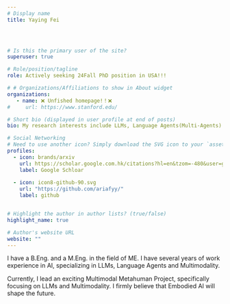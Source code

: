 ```yaml
---
# Display name
title: Yaying Fei


 

# Is this the primary user of the site?
superuser: true

# Role/position/tagline
role: Actively seeking 24Fall PhD position in USA!!!

# # Organizations/Affiliations to show in About widget
organizations:
   - name: ❌ Unfished homepage!！❌ 
#     url: https://www.stanford.edu/

# Short bio (displayed in user profile at end of posts)
bio: My research interests include LLMs, Language Agents(Multi-Agents) and Multimodality.

# Social Networking
# Need to use another icon? Simply download the SVG icon to your `assets/media/icons/` folder.
profiles:
  - icon: brands/arxiv
    url: https://scholar.google.com.hk/citations?hl=en&tzom=-480&user=gpQ83ycAAAAJ&sortby=pubdate&view_op=list_works&authuser=1&gmla=AILGF5UJKLEnkNHSwgiGi_9zpqT-Twxjb0vL3wkS2dzR1LL_tOqaBEJQL0aH7VjRRkNrv193J7oB967S3_h5UO9H
    label: Google Schloar
    
  - icon: icon8-github-90.svg
    url: "https://github.com/ariafyy/"
    label: github


# Highlight the author in author lists? (true/false)
highlight_name: true

# Author's website URL
website: ""
---
```


I have a B.Eng. and a M.Eng. in the field of ME. I have several years of work experience in AI, specializing in LLMs, Language Agents and Multimodality.

Currently, I lead an exciting Multimodal Metahuman Project, specifically focusing on LLMs and Multimodality. I firmly believe that Embodied AI will shape the future. 
